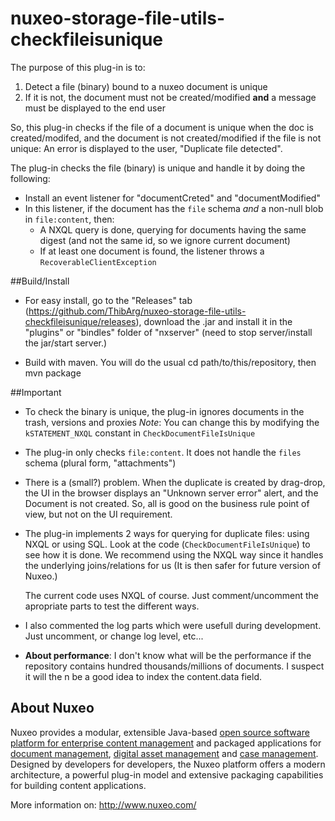 nuxeo-storage-file-utils-checkfileisunique
==========================================

The purpose of this plug-in is to:

1. Detect a file (binary) bound to a nuxeo document is unique
2. If it is not, the document must not be created/modified **and** a message must be displayed to the end user

So, this plug-in checks if the file of a document is unique when the doc is created/modifed, and the document is not created/modified if the file is not unique: An error is displayed to the user, "Duplicate file detected".

The plug-in checks the file (binary) is unique and handle it by doing the following:

* Install an event listener for "documentCreted" and "documentModified"
* In this listener, if the document has the <code>file</code> schema _and_ a non-null blob in <code>file:content</code>, then:
  * A NXQL query is done, querying for documents having the same digest (and not the same id, so we ignore current document)
  * If at least one document is found, the listener throws a <code>RecoverableClientException</code>
 

##Build/Install
* For easy install, go to the "Releases" tab (https://github.com/ThibArg/nuxeo-storage-file-utils-checkfileisunique/releases), download the .jar and install it in the "plugins" or "bindles" folder of "nxserver" (need to stop server/install the jar/start server.)

* Build with maven. You will do the usual cd path/to/this/repository, then mvn package


##Important

* To check the binary is unique, the plug-in ignores documents in the trash, versions and proxies
  _Note_: You can change this by modifying the <code>kSTATEMENT_NXQL</code> constant in <code>CheckDocumentFileIsUnique</code>

* The plug-in only checks <code>file:content</code>. It does not handle the <code>files</code> schema (plural form, "attachments")

* There is a (small?) problem. When the duplicate is created by drag-drop, the UI in the browser displays an "Unknown server error" alert, and the Document is not created. So, all is good on the business rule point of view, but not on the UI requirement.

* The plug-in implements 2 ways for querying for duplicate files: using NXQL or using SQL. Look at the code (<code>CheckDocumentFileIsUnique</code>) to see how it is done. We recommend using the NXQL way since it handles the underlying joins/relations for us (It is then safer for future version of Nuxeo.)

  The current code uses NXQL of course. Just comment/uncomment the apropriate parts to test the different ways.
* I also commented the log parts which were usefull during development. Just uncomment, or change log level, etc...

* **About performance**: I don't know what will be the performance if the repository contains hundred thousands/millions of documents. I suspect it will the n be a good idea to index the content.data field.


## About Nuxeo

Nuxeo provides a modular, extensible Java-based [open source software platform for enterprise content management](http://www.nuxeo.com/en/products/ep) and packaged applications for [document management](http://www.nuxeo.com/en/products/document-management), [digital asset management](http://www.nuxeo.com/en/products/dam) and [case management](http://www.nuxeo.com/en/products/case-management). Designed by developers for developers, the Nuxeo platform offers a modern architecture, a powerful plug-in model and extensive packaging capabilities for building content applications.

More information on: <http://www.nuxeo.com/>
